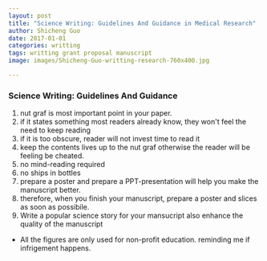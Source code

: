 ```yaml
---
layout: post
title: "Science Writing: Guidelines And Guidance in Medical Research"
author: Shicheng Guo
date: 2017-01-01
categories: writting
tags: writting grant proposal manuscript
image: images/Shicheng-Guo-writting-research-760x400.jpg	

---
```


### Science Writing: Guidelines And Guidance

1. nut graf is most important point in your paper.
2. if it states something most readers already know, they won't feel the need to keep reading
3. if it is too obscure, reader will not invest time to read it
4. keep the contents lives up to the nut graf otherwise the reader will be feeling be cheated.
5. no mind-reading required
6. no ships in bottles
7. prepare a poster and prepare a PPT-presentation will help you make the manuscript better. 
8. therefore, when you finish your manuscript, prepare a poster and slices as soon as possibile. 
9. Write a popular science story for your mansucript also enhance the quality of the manuscript

* All the figures are only used for non-profit education. reminding me if infrigement happens.

